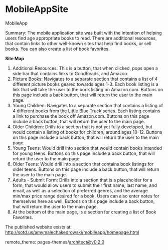 # MobileAppSite
MobileApp


Summary:
The mobile application site was built with the intention of helping users find age appropriate books to read.  There are additional resources, that contain links to other well-known sites that help find books, or sell books.  You can also create a list of book favorites.

**Site Map**
1. Additional Resources: This is a button, that when clicked, pops open a side bar that contains links to GoodReads, and Amazon.
2. Picture Books: Navigates to a separate section that contains a list of 4 different picture books geared towards ages 1-3.  Each book listing is a link that will take the user to the book listing on Amazon.com.  Buttons on this page include a back button, that will return the user to the main page.
3. Young Children: Navigates to a separate section that contains a listing of 4 different books from the Little Blue Truck series.   Each listing contains a link to purchase the book off Amazon.com.   Buttons on this page include a back button, that will return the user to the main page. 
4. Older Children: Drills to a section that is not yet fully developed, but would contain a listing of books for children, around ages 10-12.  Buttons on this page include a back button, that will return the user to the main page.
5. Young Teens: Would drill into section that would contain books intended for young teens.   Buttons on this page include a back button, that will return the user to the main page.
6. Older Teens: Would drill into a section that contains book listings for older teens.  Buttons on this page include a back button, that will return the user to the main page.
7. Adults - Submit Form: Drills into a section that is a placeholder for a form, that would allow users to submit their first name, last name, and email, as well as a selection of preferred genres, and the average min/max price range desired for a book.   Users can also enter notes for themselves here as well.  Buttons on this page include a back button, that will return the user to the main page.
8. At the bottom of the main page, is a section for creating a list of Book Favorites.

The published website exists at:  http://sotd.us/amymalechakedrowski/mobileapp/homepage.html 

remote_theme: pages-themes/architect@v0.2.0

